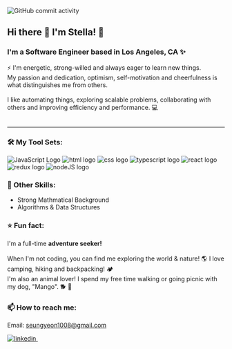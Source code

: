 
![GitHub commit activity](https://img.shields.io/github/commit-activity/m/StellaBaek/StellaBaek?color=%23ffc1bf&logo=Github&style=flat-square)

## Hi there 👋 I'm Stella! 🤍 

### I'm a Software Engineer based in Los Angeles, CA ✨ 

⚡️ I'm energetic, strong-willed and always eager to learn new things. <br>
My passion and dedication, optimism, self-motivation and cheerfulness is what distinguishes me from others. <br><br>
I like automating things, exploring scalable problems, collaborating with others and improving efficiency and performance. 💻<br><br>
****

### 🛠 My Tool Sets:  

<p float="left">
<img src="https://img.shields.io/badge/javascript-%23323330.svg?style=for-the-badge&logo=javascript&logoColor=%23F7DF1E" alt="JavaScript Logo" style="display: inline-block">
<img src="https://img.shields.io/badge/html5-%23E34F26.svg?style=for-the-badge&logo=html5&logoColor=white" alt="html logo"  style="display: inline-block">
<img src="https://img.shields.io/badge/css3-%231572B6.svg?style=for-the-badge&logo=css3&logoColor=white" alt="css logo"  style="display: inline-block"> 
<img src="https://img.shields.io/badge/typescript-%23007ACC.svg?style=for-the-badge&logo=typescript&logoColor=white" alt="typescript logo" style="display: inline-block"> 
<img src="https://img.shields.io/badge/react-%2320232a.svg?style=for-the-badge&logo=react&logoColor=%2361DAFB" alt="react logo"  style="display: inline-block">
<img src="https://img.shields.io/badge/redux-%23593d88.svg?style=for-the-badge&logo=redux&logoColor=white" alt="redux logo"  style="display: inline-block"> 
<img src="https://img.shields.io/badge/node.js-6DA55F?style=for-the-badge&logo=node.js&logoColor=white" alt="nodeJS logo"  style="display: inline-block">

</p>

### 💪 Other Skills: 

<ul>
<li> Strong Mathmatical Background </li>
<li>Algorithms & Data Structures </li>
</ul>

### ⭐️ Fun fact: 
I'm a full-time <b>adventure seeker!</b> <br><br>
When I'm not coding, you can find me exploring the world & nature! 🌎 I love camping, hiking and backpacking! 🏕 <br>
I'm also an animal lover! I spend my free time walking or going picnic with my dog, "Mango". 🐕 🐾

### 📫 How to reach me: 
Email: seungyeon1008@gmail.com <br>
<p>
  <a href="www.linkedin.com/in/stellabaek" rel="stella's linkedin">
    <img src="https://img.shields.io/badge/LinkedIn-0077B5?style=for-the-badge&logo=linkedin&logoColor=white" alt="linkedin"> 
  </a> &nbsp; 
</p>




<!--
**StellaBaek/StellaBaek** is a ✨ _special_ ✨ repository because its `README.md` (this file) appears on your GitHub profile.

Here are some ideas to get you started:

- 🔭 I’m currently working on ...
- 🌱 I’m currently learning ...
- 👯 I’m looking to collaborate on ...
- 🤔 I’m looking for help with ...
- 💬 Ask me about ...
- 📫 How to reach me: ...
- 😄 Pronouns: ...
- ⚡ Fun fact: ...
-->

